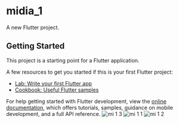 # midia_1

A new Flutter project.

## Getting Started

This project is a starting point for a Flutter application.

A few resources to get you started if this is your first Flutter project:

- [Lab: Write your first Flutter app](https://docs.flutter.dev/get-started/codelab)
- [Cookbook: Useful Flutter samples](https://docs.flutter.dev/cookbook)

For help getting started with Flutter development, view the
[online documentation](https://docs.flutter.dev/), which offers tutorials,
samples, guidance on mobile development, and a full API reference.
![mi 1 3](https://user-images.githubusercontent.com/121868564/218365998-9665cf89-d237-447b-898f-604d60c3939d.png)
![mi 1 1](https://user-images.githubusercontent.com/121868564/218366001-dd9b4e0f-2efb-40de-b371-ac6827868f5b.png)
![mi 1 2](https://user-images.githubusercontent.com/121868564/218366004-2acb8c11-3727-46bd-aa6d-7c4d82ec21ee.png)

